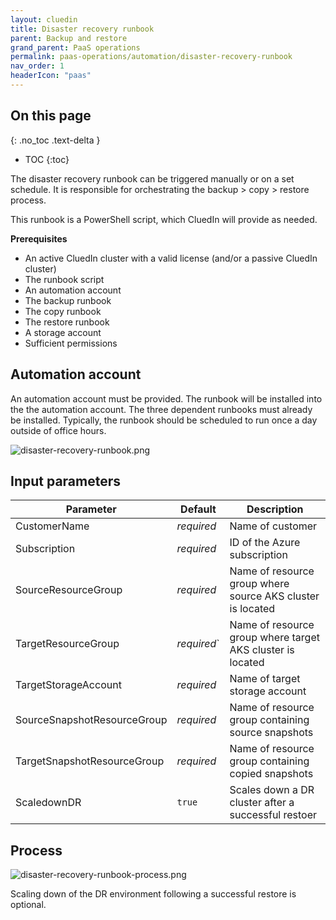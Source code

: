 ```yaml
---
layout: cluedin
title: Disaster recovery runbook
parent: Backup and restore
grand_parent: PaaS operations
permalink: paas-operations/automation/disaster-recovery-runbook
nav_order: 1
headerIcon: "paas"
---
```

## On this page
{: .no_toc .text-delta }
- TOC
{:toc}

The disaster recovery runbook can be triggered manually or on a set schedule. It is responsible for orchestrating the backup > copy > restore process.

This runbook is a PowerShell script, which CluedIn will provide as needed.

**Prerequisites**

- An active CluedIn cluster with a valid license (and/or a passive CluedIn cluster)
- The runbook script
- An automation account
- The backup runbook
- The copy runbook
- The restore runbook
- A storage account
- Sufficient permissions

## Automation account

An automation account must be provided. The runbook will be installed into the the automation account. The three dependent runbooks must already be installed. Typically, the runbook should be scheduled to run once a day outside of office hours.

![disaster-recovery-runbook.png](../../assets/images/paas-operations/disaster-recovery-runbook.png)

## Input parameters

| Parameter | Default | Description |
|--|--|--|
| CustomerName | _required_ | Name of customer |
| Subscription | _required_ | ID of the Azure subscription |
| SourceResourceGroup | _required_ | Name of resource group where source AKS cluster is located |
| TargetResourceGroup | _required_` | Name of resource group where target AKS cluster is located |
| TargetStorageAccount | _required_ | Name of target storage account |
| SourceSnapshotResourceGroup | _required_ | Name of resource group containing source snapshots |
| TargetSnapshotResourceGroup | _required_ | Name of resource group containing copied snapshots |
| ScaledownDR | `true` | Scales down a DR cluster after a successful restoer |

## Process

![disaster-recovery-runbook-process.png](../../assets/images/paas-operations/disaster-recovery-runbook-process.png)

Scaling down of the DR environment following a successful restore is optional.